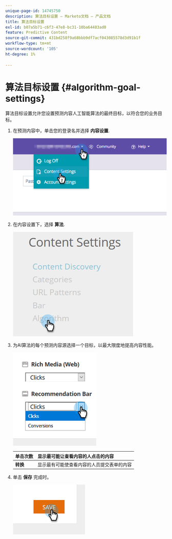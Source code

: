 ```yaml
---
unique-page-id: 14745750
description: 算法目标设置 — Marketo文档 — 产品文档
title: 算法目标设置
exl-id: b07a5b71-c6f3-47e8-bc31-10ba64483ad0
feature: Predictive Content
source-git-commit: 431bd258f9a68bbb9df7acf043085578d3d91b1f
workflow-type: tm+mt
source-wordcount: '105'
ht-degree: 1%

---
```


# 算法目标设置 {#algorithm-goal-settings}

算法目标设置允许您设置预测内容人工智能算法的最终目标，以符合您的业务目标。

1. 在预测内容中，单击您的登录名并选择 **内容设置**.

   ![](assets/1.png)

1. 在内容设置下，选择 **算法**.

   ![](assets/two-1.png)

1. 为AI算法的每个预测内容源选择一个目标，以最大限度地提高内容性能。

   ![](assets/three-new.png)

   | **单击次数** | 显示最可能让查看内容的人点击的内容 |
   |---|---|
   | **转换** | 显示最有可能使查看内容的人员提交表单的内容 |

1. 单击 **保存** 完成时。

   ![](assets/four.png)
